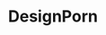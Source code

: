 ---
title: DesignPorn
crosslinks:
- PornOverlords
- ProductPorn
- pics
- mildlyinteresting
- woodworking
- ATBGE
- chicago
- shittykickstarters
- HailCorporate
- ArchitecturePorn
- stevenuniverse
- ShitAmericansSay
- francophonie
- announcements
- graphic_design
- crazystairs
- architectureporn
- explainlikeimfive
- kitchens
---